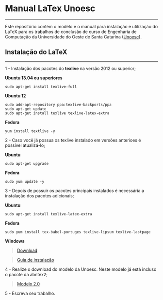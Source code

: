 # Manual LaTex Unoesc
----

Este repositório contém o modelo e o manual para instalação e utilização do LaTeX para os trabalhos de conclusão de curso de Engenharia de Computação da Universidade do Oeste de Santa Catarina ([Unoesc](www.unoesc.edu.br)).


## Instalação do LaTeX
----

1 - Instalação dos pacotes do **texlive** na versão 2012 ou superior;

**Ubuntu 13.04 ou superiores**

    sudo apt-get install texlive-full
    
**Ubuntu 12**

    sudo add-apt-repository ppa:texlive-backports/ppa
    sudo apt-get update
    sudo apt-get install texlive texlive-latex-extra

**Fedora**

    yum install textlive -y


2 - Caso você já possua os texlive instalado em versões anterioes é possível  atualizá-lo;


**Ubuntu**

    sudo apt-get upgrade
         
**Fedora**

    sudo yum update -y


3 - Depois de possuir os pacotes principais instalados é necessária a instalação dos pacotes adicionais;

**Ubuntu**

    sudo apt-get install texlive-latex-extra

**Fedora**

    sudo yum install tex-babel-portuges texlive-lipsum texlive-lastpage

**Windows**

> [Download](http://miktex.org/download)

> [Guia de instalação](http://docs.miktex.org/2.9/manual/installing.html)

4 - Realize o download do modelo da Unoesc. Neste modelo já está incluso o pacote da abntex2;

 > [Modelo 2.0](https://github.com/jonasalessi/Model_LaTeX_Unoesc/archive/TAG.2.0.zip)
 
5 - Escreva seu trabalho.
